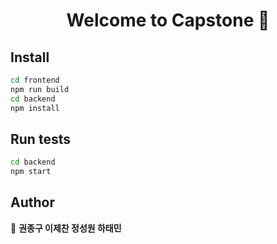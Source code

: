 <h1 align="center">Welcome to Capstone 👋</h1>
<p>
</p>



## Install

```sh
cd frontend
npm run build
cd backend
npm install
```

## Run tests

```sh
cd backend
npm start
```

## Author

👤 **권종구 이제찬 정성원 하태민**


